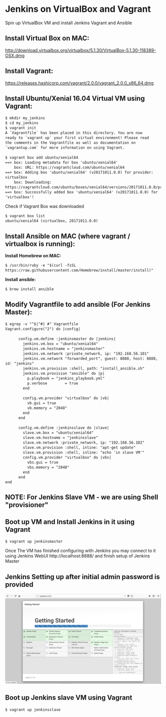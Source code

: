 Jenkins on VirtualBox and Vagrant 
=================================

Spin up VirtualBox VM and install Jenkins Vagrant and Ansible

Install Virtual Box on MAC:
---------------------------
http://download.virtualbox.org/virtualbox/5.1.30/VirtualBox-5.1.30-118389-OSX.dmg

Install Vagrant:
----------------
https://releases.hashicorp.com/vagrant/2.0.0/vagrant_2.0.0_x86_64.dmg


Install Ubuntu/Xenial 16.04 Virtual VM using Vagrant:
------------------------------------------------------
```
$ mkdir my_jenkins
$ cd my_jenkins
$ vagrant init
A `Vagrantfile` has been placed in this directory. You are now
ready to `vagrant up` your first virtual environment! Please read
the comments in the Vagrantfile as well as documentation on
`vagrantup.com` for more information on using Vagrant.

$ vagrant box add ubuntu/xenial64
==> box: Loading metadata for box 'ubuntu/xenial64'
    box: URL: https://vagrantcloud.com/ubuntu/xenial64
==> box: Adding box 'ubuntu/xenial64' (v20171011.0.0) for provider: virtualbox
    box: Downloading: https://vagrantcloud.com/ubuntu/boxes/xenial64/versions/20171011.0.0/providers/virtualbox.box
==> box: Successfully added box 'ubuntu/xenial64' (v20171011.0.0) for 'virtualbox'!
```
Check if Vagrant Box was downloaded
```
$ vagrant box list
ubuntu/xenial64 (virtualbox, 20171011.0.0)
```

Install Ansible on MAC (where vagrant / virtualbox is running):
---------------------------------------------------------------
**Install Homebrew on MAC:**
```
$ /usr/bin/ruby -e "$(curl -fsSL https://raw.githubusercontent.com/Homebrew/install/master/install)"
```
**Install ansible:**
```
$ brew install ansible
```

Modify Vagrantfile to add ansible (For Jenkins Master):
-------------------------------------------------------
```
$ egrep -v "^$|^#| #" Vagrantfile 
Vagrant.configure("2") do |config|
  
      config.vm.define :jenkinsmaster do |jenkins|
        jenkins.vm.box = "ubuntu/xenial64"
        jenkins.vm.hostname = "jenkinsmaster"
        jenkins.vm.network :private_network, ip: "192.168.56.101"
        jenkins.vm.network "forwarded_port", guest: 8888, host: 8888, id: "jenkins"
        jenkins.vm.provision :shell, path: "install_ansible.sh"
        jenkins.vm.provision "ansible" do |p|
          p.playbook = "jenkins_playbook.yml"
          p.verbose        = true
        end
        
        config.vm.provider "virtualbox" do |vb|
          vb.gui = true
          vb.memory = "2048"
        end
      end
      
      config.vm.define :jenkinsslave do |slave|
        slave.vm.box = "ubuntu/xenial64"
        slave.vm.hostname = "jenkinsslave"
        slave.vm.network :private_network, ip: "192.168.56.102"
        slave.vm.provision :shell, inline: "apt-get update"
        slave.vm.provision :shell, inline: "echo 'in slave VM'"
        config.vm.provider "virtualbox" do |vbs|
          vbs.gui = true
          vbs.memory = "2048"
        end
      end
end

```
NOTE: For Jenkins Slave VM - we are using Shell "provisioner"
-------------------------------------------------------------
Boot up VM and Install Jenkins in it using Vagrant
--------------------------------------------------
```
$ vagrant up jenkinsmaster
```

Once The VM has finished configuring with Jenkins you may connect to it using Jenkins WebUI 
http://localhost:8888/ and finish setup of Jenkins Master

Jenkins Setting up after initial admin password is provided
-----------------------------------------------------------
![jenkins master configuring](https://github.com/arghyanator/jenkins_vbox/blob/master/jenkins_setup.png)

Boot up Jenkins slave VM using Vagrant
---------------------------------------
```
$ vagrant up jenkinsslave
```
